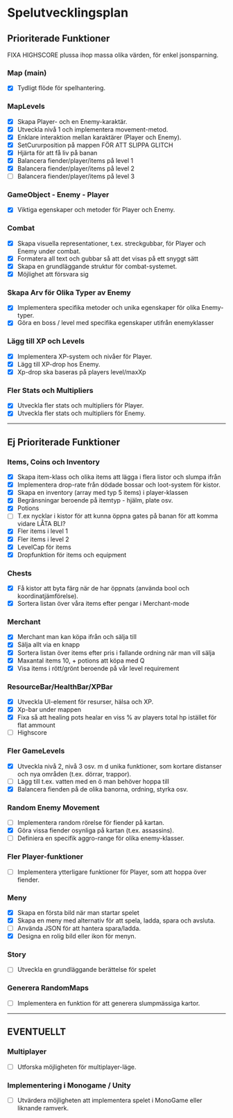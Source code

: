 # Spelutvecklingsplan

## Prioriterade Funktioner

FIXA HIGHSCORE plussa ihop massa olika värden, för enkel jsonsparning.

### Map (main)
- [x] Tydligt flöde för spelhantering.

### MapLevels
- [x] Skapa Player- och en Enemy-karaktär.
- [x] Utveckla nivå 1 och implementera movement-metod.
- [x] Enklare interaktion mellan karaktärer (Player och Enemy).
- [x] SetCururposition på mappen FÖR ATT SLIPPA GLITCH
- [x] Hjärta för att få liv på banan
- [x] Balancera fiender/player/items på level 1
- [x] Balancera fiender/player/items på level 2
- [ ] Balancera fiender/player/items på level 3

### GameObject - Enemy - Player
- [x] Viktiga egenskaper och metoder för Player och Enemy.

### Combat
- [x] Skapa visuella representationer, t.ex. streckgubbar, för Player och Enemy under combat.
- [x] Formatera all text och gubbar så att det visas på ett snyggt sätt
- [x] Skapa en grundläggande struktur för combat-systemet.
- [x] Möjlighet att försvara sig

### Skapa Arv för Olika Typer av Enemy
- [x] Implementera specifika metoder och unika egenskaper för olika Enemy-typer.
- [x] Göra en boss / level med specifika egenskaper utifrån enemyklasser
  
### Lägg till XP och Levels
- [x] Implementera XP-system och nivåer för Player.
- [x] Lägg till XP-drop hos Enemy.
- [x] Xp-drop ska baseras på players level/maxXp

### Fler Stats och Multipliers
- [x] Utveckla fler stats och multipliers för Player.
- [x] Utveckla fler stats och multipliers för Enemy.

---

## Ej Prioriterade Funktioner

### Items, Coins och Inventory
- [x] Skapa item-klass och olika items att lägga i flera listor och slumpa ifrån
- [x] Implementera drop-rate från dödade bossar och loot-system för kistor.
- [x] Skapa en inventory (array med typ 5 items) i player-klassen
- [x] Begränsningar beroende på itemtyp - hjälm, plate osv.
- [x] Potions
- [ ] T.ex nycklar i kistor för att kunna öppna gates på banan för att komma vidare LÅTA BLI?
- [x] Fler items i level 1
- [x] Fler items i level 2
- [x] LevelCap för items
- [x] Dropfunktion för items och equipment

### Chests
- [x] Få kistor att byta färg när de har öppnats (använda bool och koordinatjämförelse).
- [x] Sortera listan över våra items efter pengar i Merchant-mode

### Merchant
- [x] Merchant man kan köpa ifrån och sälja till
- [x] Sälja allt via en knapp
- [x] Sortera listan över items efter pris i fallande ordning när man vill sälja
- [x] Maxantal items 10, + potions att köpa med Q
- [x] Visa items i rött/grönt beroende på vår level requirement

### ResourceBar/HealthBar/XPBar
- [x] Utveckla UI-element för resurser, hälsa och XP.
- [x] Xp-bar under mappen
- [x] Fixa så att healing pots healar en viss % av players total hp istället för flat ammount
- [ ] Highscore

### Fler GameLevels
- [x] Utveckla nivå 2, nivå 3 osv. m d unika funktioner, som kortare distanser och nya områden (t.ex. dörrar, trappor).
- [ ] Lägg till t.ex. vatten med en ö man behöver hoppa till
- [x] Balancera fienden på de olika banorna, ordning, styrka osv.

### Random Enemy Movement
- [ ] Implementera random rörelse för fiender på kartan.
- [x] Göra vissa fiender osynliga på kartan (t.ex. assassins).
- [ ] Definiera en specifik aggro-range för olika enemy-klasser.               

### Fler Player-funktioner
- [ ] Implementera ytterligare funktioner för Player, som att hoppa över fiender.

### Meny
- [x] Skapa en första bild när man startar spelet
- [x] Skapa en meny med alternativ för att spela, ladda, spara och avsluta.
- [ ] Använda JSON för att hantera spara/ladda.
- [x] Designa en rolig bild eller ikon för menyn.

### Story
- [ ] Utveckla en grundläggande berättelse för spelet

### Generera RandomMaps
- [ ] Implementera en funktion för att generera slumpmässiga kartor. 

---

## EVENTUELLT

### Multiplayer
- [ ] Utforska möjligheten för multiplayer-läge.

### Implementering i Monogame / Unity
- [ ] Utvärdera möjligheten att implementera spelet i MonoGame eller liknande ramverk.
